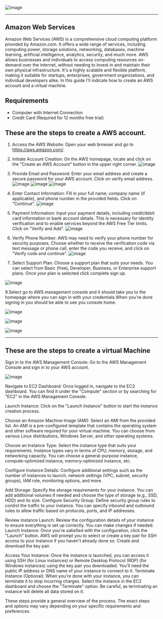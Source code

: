
  ![image](https://github.com/PeterCodyLeon/Creating-virtual-machines-in-AWS/assets/161895166/7513c936-065a-4489-bdbf-f27c52c99c7e)

-----------

Amazon Web Services
-----------
Amazon Web Services (AWS) is a comprehensive cloud computing platform provided by Amazon.com. It offers a wide range of services, including computing power, storage solutions, networking, databases, machine learning, artificial intelligence, analytics, security, and much more. AWS allows businesses and individuals to access computing resources on-demand over the internet, without needing to invest in and maintain their own physical infrastructure. It's a highly scalable and flexible platform, making it suitable for startups, enterprises, government organizations, and individual developers alike. In this guide I'll indicate how to create an AWS account and a virtual machine.

Requirements
-----------

- Computer with Internet Connection
- Credit Card (Required for 12 months free trial)


These are the steps to create a AWS account.
-----------

1. Access the AWS Website: Open your web browser and go to https://aws.amazon.com/.


2. Initiate Account Creation: On the AWS homepage, locate and click on the "Create an AWS Account" button in the upper right corner.
![image](https://github.com/PeterCodyLeon/Creating-virtual-machines-in-AWS/assets/161895166/05fa5ce3-be52-41a3-a32a-d8dbf7a8b2b8)

3. Provide Email and Password: Enter your email address and create a secure password for your AWS account. Click on verify email address.
![image](https://github.com/PeterCodyLeon/Creating-virtual-machines-in-AWS/assets/161895166/149d0697-c1c5-45c4-88a1-ba9d4769f1d6)
![image](https://github.com/PeterCodyLeon/Creating-virtual-machines-in-AWS/assets/161895166/6dfea7df-7c5a-4bc3-82f1-891cf99f309f)
![image](https://github.com/PeterCodyLeon/Creating-virtual-machines-in-AWS/assets/161895166/967b72a1-aeea-4a3c-8926-272d7c0e0e77)


4. Enter Contact Information: Fill in your full name, company name (if applicable), and phone number in the provided fields. Click on "Continue".
![image](https://github.com/PeterCodyLeon/Creating-virtual-machines-in-AWS/assets/161895166/940b9c25-904e-4303-9e4b-1ab514ef843b)



5. Payment Information: Input your payment details, including credit/debit card information or bank account details. This is necessary for identity verification and to enable services beyond the AWS Free Tier limits. Click on "Verify and Add".
![image](https://github.com/PeterCodyLeon/Creating-virtual-machines-in-AWS/assets/161895166/8a6f6254-6501-4ae6-8f9d-8d68cb42c26b)


6. Verify Phone Number: AWS may need to verify your phone number for security purposes. Choose whether to receive the verification code via text message or phone call, enter the code you receive, and click on "Verify code and continue".
![image](https://github.com/PeterCodyLeon/Creating-virtual-machines-in-AWS/assets/161895166/51c4c195-b328-4068-ab5f-5956c1b4a47c)


8. Select Support Plan: Choose a support plan that suits your needs. You can select from Basic (free), Developer, Business, or Enterprise support plans. Once your plan is selected click complete sign up.

![image](https://github.com/PeterCodyLeon/Creating-virtual-machines-in-AWS/assets/161895166/49ecdf9c-00d4-4782-b069-c6e7f2b9d9b2)

9.Select go to AWS management console and it should take you to the homepage where you can sign in with your credentials.When you're done signing in you should be able to see you console home.

![image](https://github.com/PeterCodyLeon/Creating-virtual-machines-in-AWS/assets/161895166/2e45b940-d297-438f-81cb-990531ad24e1)

![image](https://github.com/PeterCodyLeon/Creating-virtual-machines-in-AWS/assets/161895166/5d0ff257-10bf-47cc-ab40-7c3b175b4062)

![image](https://github.com/PeterCodyLeon/Creating-virtual-machines-in-AWS/assets/161895166/3d2fbb80-40f4-42f0-8c52-ebc715c3b084)

   







-----------

These are the steps to create a virtual Machine
-----------
Sign in to the AWS Management Console: Go to the AWS Management Console and sign in to your AWS account.

![image](https://github.com/PeterCodyLeon/Creating-virtual-machines-in-AWS/assets/161895166/15af8b08-7531-413b-8b33-66f128eb89ca)



Navigate to EC2 Dashboard: Once logged in, navigate to the EC2 dashboard. You can find it under the "Compute" section or by searching for "EC2" in the AWS Management Console.

Launch Instance: Click on the "Launch Instance" button to start the instance creation process.

Choose an Amazon Machine Image (AMI): Select an AMI from the provided list. An AMI is a pre-configured template that contains the operating system and other software required for your virtual machine. You can choose from various Linux distributions, Windows Server, and other operating systems.

Choose an Instance Type: Select the instance type that suits your requirements. Instance types vary in terms of CPU, memory, storage, and networking capacity. You can choose a general-purpose instance, compute-optimized instance, memory-optimized instance, etc.

Configure Instance Details: Configure additional settings such as the number of instances to launch, network settings (VPC, subnet, security groups), IAM role, monitoring options, and more.

Add Storage: Specify the storage requirements for your instance. You can add additional volumes if needed and choose the type of storage (e.g., SSD, HDD) and its size.
Configure Security Group: Define security group rules to control the traffic to your instance. You can specify inbound and outbound rules to allow traffic based on protocols, ports, and IP addresses.

Review Instance Launch: Review the configuration details of your instance to ensure everything is set up correctly. You can make changes if needed.
Launch Instance: Once you're satisfied with the configuration, click the "Launch" button. AWS will prompt you to select or create a key pair for SSH access to your instance if you haven't already done so. Create and download the key pair.

Access Your Instance: Once the instance is launched, you can access it using SSH (for Linux instances) or Remote Desktop Protocol (RDP) (for Windows instances) using the key pair you downloaded. You'll need the public IP address or DNS name of your instance to connect to it.
Terminate Instance (Optional): When you're done with your instance, you can terminate it to stop incurring charges. Select the instance in the EC2 dashboard and choose the "Terminate" option. Be careful, as terminating an instance will delete all data stored on it.



These steps provide a general overview of the process. The exact steps and options may vary depending on your specific requirements and preferences.


